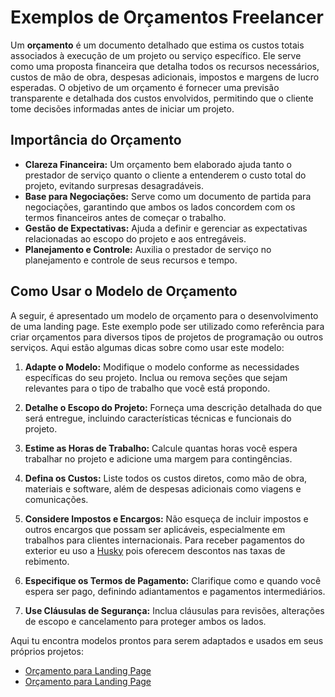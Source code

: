 # Exemplos de Orçamentos Freelancer

Um **orçamento** é um documento detalhado que estima os custos totais associados à execução de um projeto ou serviço específico. Ele serve como uma proposta financeira que detalha todos os recursos necessários, custos de mão de obra, despesas adicionais, impostos e margens de lucro esperadas. O objetivo de um orçamento é fornecer uma previsão transparente e detalhada dos custos envolvidos, permitindo que o cliente tome decisões informadas antes de iniciar um projeto.

## Importância do Orçamento

- **Clareza Financeira:** Um orçamento bem elaborado ajuda tanto o prestador de serviço quanto o cliente a entenderem o custo total do projeto, evitando surpresas desagradáveis.
- **Base para Negociações:** Serve como um documento de partida para negociações, garantindo que ambos os lados concordem com os termos financeiros antes de começar o trabalho.
- **Gestão de Expectativas:** Ajuda a definir e gerenciar as expectativas relacionadas ao escopo do projeto e aos entregáveis.
- **Planejamento e Controle:** Auxilia o prestador de serviço no planejamento e controle de seus recursos e tempo.

## Como Usar o Modelo de Orçamento

A seguir, é apresentado um modelo de orçamento para o desenvolvimento de uma landing page. Este exemplo pode ser utilizado como referência para criar orçamentos para diversos tipos de projetos de programação ou outros serviços. Aqui estão algumas dicas sobre como usar este modelo:

1. **Adapte o Modelo:** Modifique o modelo conforme as necessidades específicas do seu projeto. Inclua ou remova seções que sejam relevantes para o tipo de trabalho que você está propondo.

2. **Detalhe o Escopo do Projeto:** Forneça uma descrição detalhada do que será entregue, incluindo características técnicas e funcionais do projeto.

3. **Estime as Horas de Trabalho:** Calcule quantas horas você espera trabalhar no projeto e adicione uma margem para contingências.

4. **Defina os Custos:** Liste todos os custos diretos, como mão de obra, materiais e software, além de despesas adicionais como viagens e comunicações.

5. **Considere Impostos e Encargos:** Não esqueça de incluir impostos e outros encargos que possam ser aplicáveis, especialmente em trabalhos para clientes internacionais. Para receber pagamentos do exterior eu uso a [Husky](https://app.husky.io/onboarding?ref=cec5a48f-d78f-4497-ba13-bd3b49ed78eb) pois oferecem descontos nas taxas de rebimento.

7. **Especifique os Termos de Pagamento:** Clarifique como e quando você espera ser pago, definindo adiantamentos e pagamentos intermediários.

9. **Use Cláusulas de Segurança:** Inclua cláusulas para revisões, alterações de escopo e cancelamento para proteger ambos os lados.

Aqui tu encontra modelos prontos para serem adaptados e usados em seus próprios projetos: 
- [Orçamento para Landing Page](https://github.com/sspacecoding/OrcamentoDasGurias/blob/main/OrcamentoLandingPage.md)
- [Orçamento para Landing Page](https://github.com/sspacecoding/OrcamentoDasGurias/blob/main/OrcamentoLandingPage.md)
